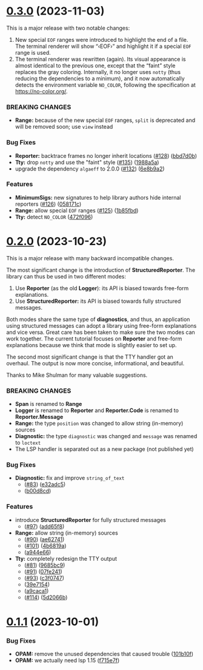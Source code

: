 # [0.3.0](https://github.com/RedPRL/asai/compare/0.2.0...0.3.0) (2023-11-03)

This is a major release with two notable changes:

1. New special `EOF` ranges were introduced to highlight the end of a file. The terminal renderer will show “‹EOF›” and highlight it if a special `EOF` range is used.
2. The terminal renderer was rewritten (again). Its visual appearance is almost identical to the previous one, except that the “faint” style replaces the gray coloring. Internally, it no longer uses `notty` (thus reducing the dependencies to a minimum), and it now automatically detects the environment variable `NO_COLOR`, following the specification at <https://no-color.org/>.

### BREAKING CHANGES

- **Range:** because of the new special `EOF` ranges, `split` is deprecated and will be removed soon; use `view` instead

### Bug Fixes

- **Reporter:** backtrace frames no longer inherit locations ([#128](https://github.com/RedPRL/asai/issues/128)) ([bbd7d0b](https://github.com/RedPRL/asai/commit/bbd7d0b747712ee54986747b136405820926cf9d))
- **Tty:** drop `notty` and use the "faint" style ([#135](https://github.com/RedPRL/asai/issues/135)) ([1988a5a](https://github.com/RedPRL/asai/commit/1988a5ae348d50472448673a00a37ed366eccabf))
- upgrade the dependency `algaeff` to 2.0.0 ([#132](https://github.com/RedPRL/asai/issues/132)) ([6e8b9a2](https://github.com/RedPRL/asai/commit/6e8b9a254cdebeb24ef1cfc862a876e100a794f9))

### Features

- **MinimumSigs:** new signatures to help library authors hide internal reporters ([#126](https://github.com/RedPRL/asai/issues/126)) ([058171c](https://github.com/RedPRL/asai/commit/058171cd1da4187d24614e643d9f8f0e9bb6c1d5))
- **Range:** allow special `EOF` ranges ([#125](https://github.com/RedPRL/asai/issues/125)) ([1b85fbd](https://github.com/RedPRL/asai/commit/1b85fbdf164b8d8da796c0fa084abdaf6386dc9b))
- **Tty:** detect `NO_COLOR` ([472f096](https://github.com/RedPRL/asai/commit/472f096a5cc1cbce53ab930e30f5867935b163d5))

# [0.2.0](https://github.com/RedPRL/asai/compare/0.1.1...0.2.0) (2023-10-23)

This is a major release with many backward incompatible changes.

The most significant change is the introduction of **StructuredReporter**. The library can thus be used in two different modes:

1. Use **Reporter** (as the old **Logger**): its API is biased towards free-form explanations.
2. Use **StructuredReporter:** its API is biased towards fully structured messages.

Both modes share the same type of **diagnostics**, and thus, an application using structured messages can adopt a library using free-form explanations and vice versa. Great care has been taken to make sure the two modes can work together. The current tutorial focuses on **Reporter** and free-form explanations because we think that mode is slightly easier to set up.

The second most significant change is that the TTY handler got an overhaul. The output is now more concise, informational, and beautiful.

Thanks to Mike Shulman for many valuable suggestions.

### BREAKING CHANGES

- **Span** is renamed to **Range**
- **Logger** is renamed to **Reporter** and **Reporter.Code** is renamed to **Reporter.Message**
- **Range:** the type `position` was changed to allow string (in-memory) sources
- **Diagnostic:** the type `diagnostic` was changed and `message` was renamed to `loctext`
- The LSP handler is separated out as a new package (not published yet)

### Bug Fixes

- **Diagnostic:** fix and improve `string_of_text`
  - ([#83](https://github.com/RedPRL/asai/issues/83)) ([e32adc5](https://github.com/RedPRL/asai/commit/e32adc5fbbd8cca6c2c0f633afa2ec1beb716f71))
  - ([b00d8cd](https://github.com/RedPRL/asai/commit/b00d8cd2eee9e51ea89fed8d0988d20fb7964e00))

### Features

- introduce **StructuredReporter** for fully structured messages
  - ([#97](https://github.com/RedPRL/asai/issues/97)) ([add65f8](https://github.com/RedPRL/asai/commit/add65f81ddc6a37734d32c4363d7abf45d96aa3c))
- **Range:** allow string (in-memory) sources
  - ([#90](https://github.com/RedPRL/asai/issues/90)) ([ae62741](https://github.com/RedPRL/asai/commit/ae62741933f6881a1da8f53be45249d347918321))
  - ([#101](https://github.com/RedPRL/asai/issues/101)) ([4b6819a](https://github.com/RedPRL/asai/commit/4b6819a289c514f92f0fbb06bee6ac5bd79a0962))
  - ([a944e66](https://github.com/RedPRL/asai/commit/a944e668ac16532059dff26064712c6300c3b15b))
- **Tty:** completely redesign the TTY output
  - ([#81](https://github.com/RedPRL/asai/issues/81)) ([9685bc9](https://github.com/RedPRL/asai/commit/9685bc92e0cc1fbff152814d9a7a340f14871be5))
  - ([#91](https://github.com/RedPRL/asai/issues/91)) ([07fe241](https://github.com/RedPRL/asai/commit/07fe24104404a33ea213c1910671d2fa4d14531c))
  - ([#93](https://github.com/RedPRL/asai/issues/93)) ([c3f0747](https://github.com/RedPRL/asai/commit/c3f07479254ad02823500262118de649666e6128))
  - ([39e7154](https://github.com/RedPRL/asai/commit/39e7154b746b5444bc97a24bdbb26e55a83bd2d8))
  - ([a9caca1](https://github.com/RedPRL/asai/commit/a9caca1f2e46e982d8fa56a69528df390dc6f1ef))
  - ([#114](https://github.com/RedPRL/asai/issues/114)) ([5d2066b](https://github.com/RedPRL/asai/commit/5d2066bf530c41e2a920b6258d905cffeeef9229))

# [0.1.1](https://github.com/RedPRL/asai/compare/0.1.0...0.1.1) (2023-10-01)

### Bug Fixes

- **OPAM:** remove the unused dependencies that caused trouble ([101b10f](https://github.com/RedPRL/asai/commit/101b10f784c7b62cd9f1324f5bb855667ae3eb26))
- **OPAM:** we actually need lsp 1.15 ([f715e7f](https://github.com/RedPRL/asai/commit/f715e7faee894fee169235d6626cde0cfbe39f60))
